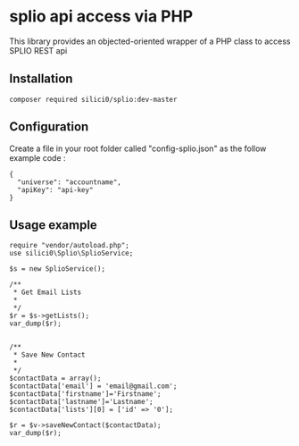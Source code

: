# splio api access via PHP

This library provides an objected-oriented wrapper of a PHP class to access SPLIO REST api

## Installation

```
composer required silici0/splio:dev-master
```

## Configuration

Create a file in your root folder called "config-splio.json" as the follow example code :
```
{
  "universe": "accountname",
  "apiKey": "api-key"
}
```

## Usage example

```
require "vendor/autoload.php";
use silici0\Splio\SplioService;

$s = new SplioService();

/**
 * Get Email Lists
 * 
 */
$r = $s->getLists();
var_dump($r);


/**
 * Save New Contact
 * 
 */
$contactData = array();
$contactData['email'] = 'email@gmail.com';
$contactData['firstname']='Firstname';
$contactData['lastname']='Lastname';
$contactData['lists'][0] = ['id' => '0'];

$r = $v->saveNewContact($contactData);
var_dump($r);
```
